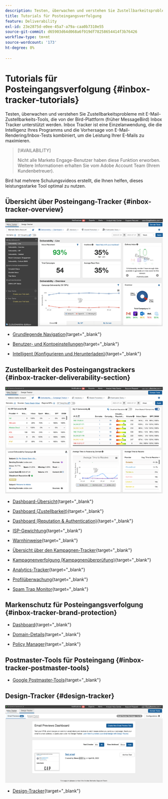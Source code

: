 ```yaml
---
description: Testen, überwachen und verstehen Sie Zustellbarkeitsprobleme mit dem Posteingangsverfolgung.
title: Tutorials für Posteingangsverfolgung
feature: Deliverability
exl-id: 23e2875d-e0ee-45a7-a79a-caa0b7310e55
source-git-commit: d65903d64d068a6f919df78258654414f3b76426
workflow-type: tm+mt
source-wordcount: '173'
ht-degree: 0%

---
```


# Tutorials für Posteingangsverfolgung {#inbox-tracker-tutorials}

Testen, überwachen und verstehen Sie Zustellbarkeitsprobleme mit E-Mail-Zustellbarkeits-Tools, die von der Bird-Plattform (früher MessageBird) Inbox Tracker unterstützt werden. Inbox Tracker ist eine Einzelanwendung, die die Intelligenz Ihres Programms und die Vorhersage von E-Mail-Rendering/Inbox-Tests kombiniert, um die Leistung Ihrer E-Mails zu maximieren.

>[!AVAILABILITY]
>
>Nicht alle Marketo Engage-Benutzer haben diese Funktion erworben. Weitere Informationen erhalten Sie vom Adobe Account Team (Ihrem Kundenbetreuer).

Bird hat mehrere Schulungsvideos erstellt, die Ihnen helfen, dieses leistungsstarke Tool optimal zu nutzen.

## Übersicht über Posteingang-Tracker {#inbox-tracker-overview}

![](assets/inbox-tracker-tutorials-1.png)

* [Grundlegende Navigation](https://veed.io/view/263a0e5e-3b0c-40a4-98a7-945fe28173a1){target="_blank"}

* [Benutzer- und Kontoeinstellungen](https://veed.io/view/dae8007a-89b4-4a2a-b666-0e9b12706866){target="_blank"}

* [Intelligent (Konfigurieren und Herunterladen)](https://veed.io/view/8b9e398e-21c9-49dc-a133-e1d8eb8ba03d){target="_blank"}

## Zustellbarkeit des Posteingangstrackers {#inbox-tracker-deliverability-section}

![](assets/inbox-tracker-tutorials-2.png)

* [Dashboard-Übersicht](https://veed.io/view/2d1084f3-b4b4-440b-9977-a3cc3b885bb9){target="_blank"}

* [Dashboard (Zustellbarkeit)](https://veed.io/view/f5dc2e22-3ed1-4024-b6c5-bf346adcc07d){target="_blank"}

* [Dashboard (Reputation &amp; Authentication)](https://veed.io/view/ec237f9d-7923-4ddc-8a58-15d58774d382){target="_blank"}

* [ISP-Gewichtung](https://veed.io/view/bec80e1d-66f2-462c-8470-60610c8a07f7){target="_blank"}

* [Warnhinweise](https://veed.io/view/1d968a33-e565-4cd2-b25f-53cca61b4823){target="_blank"}

* [Übersicht über den Kampagnen-Tracker](https://veed.io/view/8c92bdc5-4131-498c-a450-a518f2e91b17){target="_blank"}

* [Kampagnenverfolgung (Kampagnenüberprüfung)](https://veed.io/view/9c8e18a4-5d9e-495c-ad92-83309f40314a){target="_blank"}

* [Analytics-Tracker](https://veed.io/view/b458f788-07e1-4553-b743-2d469a356ba2){target="_blank"}

* [Profilüberwachung](https://veed.io/view/6ca38d3f-df46-4707-a6cb-dde0fbad470b){target="_blank"}

* [Spam Trap Monitor](https://veed.io/view/ce488da2-1688-4584-9c26-27baa9c8ed19){target="_blank"}

## Markenschutz für Posteingangsverfolgung {#inbox-tracker-brand-protection}

* [Dashboard](https://veed.io/view/287b425f-2ec8-470b-b993-a654b92b759d){target="_blank"}

* [Domain-Details](https://veed.io/view/cb8a4f53-8008-483b-841a-b0878b8bf17b){target="_blank"}

* [Policy Manager](https://veed.io/view/1036967c-0f77-4fd6-8c40-71553bceef3d){target="_blank"}

## Postmaster-Tools für Posteingang {#inbox-tracker-postmaster-tools}

* [Google Postmaster-Tools](https://veed.io/view/7c89c0d8-ead2-46ad-9709-7509d043442a){target="_blank"}

## Design-Tracker {#design-tracker}

![](assets/inbox-tracker-tutorials-3.png)

* [Design-Tracker](https://veed.io/view/3efe7959-d835-4a00-948c-93e4a0394871){target="_blank"}
